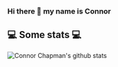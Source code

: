 ### Hi there 👋 my name is Connor

<h2>💻 Some stats 💻</h2>

![Connor Chapman's github stats](https://github-readme-stats.vercel.app/api?username=dcwiz&show_icons=true&title_color=ffffff&icon_color=ff0000&text_color=ffffff&bg_color=000000)

